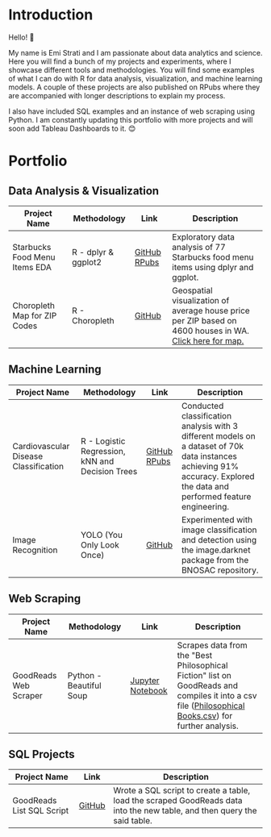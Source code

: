 # Introduction
Hello! 👋 

My name is Emi Strati and I am passionate about data analytics and science. Here you will find a bunch of my projects and experiments, where I showcase different tools and methodologies. You will find some examples of what I can do with R for data analysis, visualization, and machine learning models. A couple of these projects are also published on RPubs where they are accompanied with longer descriptions to explain my process.

I also have included SQL examples and an instance of web scraping using Python. I am constantly updating this portfolio with more projects and will soon add Tableau Dashboards to it. 😊

# Portfolio
## Data Analysis & Visualization

| Project Name  | Methodology   | Link | Description | 
| ------------- | ------------- |------|-------------|
| Starbucks Food Menu Items EDA | R - dplyr & ggplot2| [GitHub](https://github.com/estrati1806/R_Projects/blob/main/SbuxEDA.Rmd) [RPubs](https://rpubs.com/emistrati/StarbucksEDA) | Exploratory data analysis of 77 Starbucks food menu items using dplyr and ggplot. |
| Choropleth Map for ZIP Codes | R - Choropleth | [GitHub](https://github.com/estrati1806/estrati_portfolio/blob/main/House_Price_Prediction/Choropleth%20Map%20in%20R.R) | Geospatial visualization of average house price per ZIP based on 4600 houses in WA. [Click here for map.](https://github.com/estrati1806/estrati_portfolio/blob/main/House_Price_Prediction/Choropleth%20Map%20-%20Average%20House%20Price%20per%20ZIP%20Code.png)|

## Machine Learning

| Project Name | Methodology | Link | Description |
|--------------|-------------|-------|------------|
|Cardiovascular Disease Classification | R - Logistic Regression, kNN and Decision Trees | [GitHub](https://github.com/estrati1806/estrati_portfolio/blob/main/Cardiovascular_Disease_Classification/Cardiovascular%20Disease%20Classification.R) [RPubs](https://rpubs.com/emistrati/CardiovascularDiseaseClassification)| Conducted classification analysis with 3 different models on a dataset of 70k data instances achieving 91% accuracy. Explored the data and performed feature engineering. |
|Image Recognition|YOLO (You Only Look Once) | [GitHub](https://github.com/estrati1806/estrati_portfolio/blob/main/YOLO%20Image%20Detection%20-%20Cat%20Image.R)| Experimented with image classification and detection using the image.darknet package from the BNOSAC repository.|

## Web Scraping

| Project Name  |Methodology | Link   | Description  |
|---------------|---------|--------|--------------|
|GoodReads Web Scraper | Python - Beautiful Soup | [Jupyter Notebook](https://github.com/estrati1806/estrati_portfolio/blob/main/GoodReads_Web_Scraping/GoodReads%20Web%20Scraping.ipynb) | Scrapes data from the "Best Philosophical Fiction" list on GoodReads and compiles it into a csv file ([Philosophical Books.csv](GoodReads_Web_Scraping/philosophical_books.csv)) for further analysis. |

## SQL Projects

|Project Name | Link | Description |
|-------------|------|-------------|
|GoodReads List SQL Script| [GitHub](https://github.com/estrati1806/estrati_portfolio/blob/main/GoodReads_Web_Scraping/Philosophical_Books_SQL.sql)|Wrote a SQL script to create a table, load the scraped GoodReads data into the new table, and then query the said table. |
